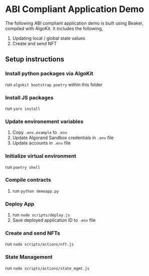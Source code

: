 # ABI Compliant Application Demo

The following ABI compliant application demo is built using Beaker, compiled with AlgoKit. It includes the following,

1. Updating local / global state values
2. Create and send NFT

## Setup instructions

### Install python packages via AlgoKit
run `algokit bootstrap poetry` within this folder

### Install JS packages
run `yarn install`

### Update environement variables
1. Copy `.env.example` to `.env`
2. Update Algorand Sandbox credentials in `.env` file
3. Update accounts in `.env` file

### Initialize virtual environment
run `poetry shell`

### Compile contracts
1. run `python demoapp.py`

### Deploy App
1. run `node scripts/deploy.js`
2. Save deployed application ID to `.env` file

### Create and send NFTs
run `node scripts/actions/nft.js`

### State Management
run `node scripts/actions/state_mgmt.js`